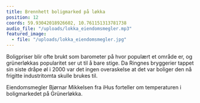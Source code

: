 ```yaml
---
title: Brennhett boligmarked på løkka
position: 12
coords: 59.93042018926602, 10.761151313781738
audio_file: "/uploads/lokka_eiendomsmegler.mp3"
featured_image: 
  - file: "/uploads/lokka_eiendomsmegler.jpg"
---
```


Boligpriser blir ofte brukt som barometer på hvor populært et område er, og grünerløkkas popularitet ser ut til å bare stige. Da Ringnes bryggerier tappet sin siste dråpe øl i 2000 var det ingen overaskelse at det var boliger den nå frigitte industritomta skulle brukes til.

Eiendomsmegler Bjørnar Mikkelsen fra iHus forteller om temperaturen i boligmarkedet på Grünerløkka.